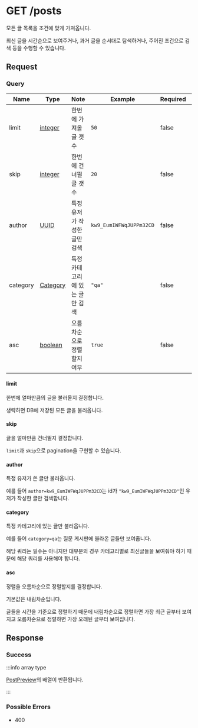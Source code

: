 # GET /posts

모든 글 목록을 조건에 맞게 가져옵니다.

최신 글을 시간순으로 보여주거나, 과거 글을 순서대로 탐색하거나, 주어진 조건으로 검색 등을 수행할 수 있습니다.

## Request

### Query

| Name     | Type                                        | Note                           | Example                 | Required | Default  | Limit             |
| -------- | ------------------------------------------- | ------------------------------ | ----------------------- | -------- | -------- | ----------------- |
| limit    | [integer](../../types/primitive/integer.md) | 한번에 가져올 글 갯수          | `50`                    | false    | $\infty$ | $0\leq n\leq1024$ |
| skip     | [integer](../../types/primitive/integer.md) | 한번에 건너뛸 글 갯수          | `20`                    | false    | `0`      | $0\leq n$         |
| author   | [UUID](../../types/semantic/UUID.md)        | 특정 유저가 작성한 글만 검색   | `kw9_EumIWFWqJUPPm32CD` | false    |          |                   |
| category | [Category](../../types/semantic/Category)   | 특정 카테고리에 있는 글만 검색 | `"qa"`                  | false    |          |                   |
| asc      | [boolean](../../types/primitive/boolean)    | 오름차순으로 정렬할지 여부     | `true`                  | false    | `false`  |                   |

#### limit

한번에 얼마만큼의 글을 불러올지 결정합니다.

생략하면 DB에 저장된 모든 글을 불러옵니다.

#### skip

글을 얼마만큼 건너뛸지 결정합니다.

`limit`과 `skip`으로 pagination을 구현할 수 있습니다.

#### author

특정 유저가 쓴 글만 불러옵니다.

예를 들어 `author=kw9_EumIWFWqJUPPm32CD`는 id가 `"kw9_EumIWFWqJUPPm32CD"`인 유저가 작성한 글만 검색합니다.

#### category

특정 카테고리에 있는 글만 불러옵니다.

예를 들어 `category=qa`는 질문 게시판에 올라온 글들만 보여줍니다.

해당 쿼리는 필수는 아니지만 대부분의 경우 카테고리별로 최신글들을 보여줘야 하기 때문에 해당 쿼리를 사용해야 합니다.

#### asc

정렬을 오름차순으로 정렬할지를 결정합니다.

기본값은 내림차순입니다.

글들을 시간을 기준으로 정렬하기 때문에 내림차순으로 정렬하면 가장 최근 글부터 보여지고 오름차순으로 정렬하면 가장 오래된 글부터 보여집니다.

## Response

### Success

:::info array type

[PostPreview](../../types/schema/PostPreview)의 배열이 반환됩니다.

:::

### Possible Errors

-   400
